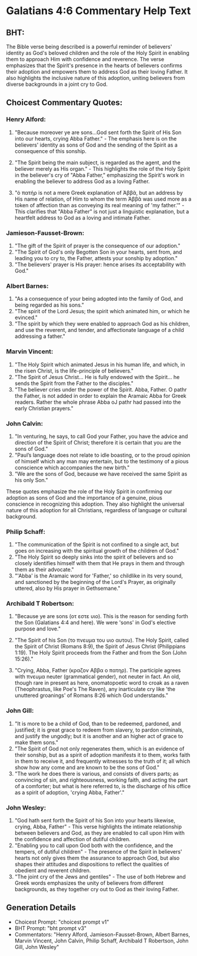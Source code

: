 # Galatians 4:6 Commentary Help Text

## BHT:
The Bible verse being described is a powerful reminder of believers' identity as God's beloved children and the role of the Holy Spirit in enabling them to approach Him with confidence and reverence. The verse emphasizes that the Spirit's presence in the hearts of believers confirms their adoption and empowers them to address God as their loving Father. It also highlights the inclusive nature of this adoption, uniting believers from diverse backgrounds in a joint cry to God.

## Choicest Commentary Quotes:
### Henry Alford:
1. "Because moreover ye are sons...God sent forth the Spirit of His Son into our hearts, crying Abba Father." - The emphasis here is on the believers' identity as sons of God and the sending of the Spirit as a consequence of this sonship.

2. "The Spirit being the main subject, is regarded as the agent, and the believer merely as His organ." - This highlights the role of the Holy Spirit in the believer's cry of "Abba Father," emphasizing the Spirit's work in enabling the believer to address God as a loving Father.

3. "ὁ πατήρ is not a mere Greek explanation of Ἀββᾶ, but an address by His name of relation, of Him to whom the term Ἀββᾶ was used more as a token of affection than as conveying its real meaning of 'my father.'" - This clarifies that "Abba Father" is not just a linguistic explanation, but a heartfelt address to God as a loving and intimate Father.

### Jamieson-Fausset-Brown:
1. "The gift of the Spirit of prayer is the consequence of our adoption."
2. "The Spirit of God's only Begotten Son in your hearts, sent from, and leading you to cry to, the Father, attests your sonship by adoption."
3. "The believers' prayer is His prayer: hence arises its acceptability with God."

### Albert Barnes:
1. "As a consequence of your being adopted into the family of God, and being regarded as his sons."
2. "The spirit of the Lord Jesus; the spirit which animated him, or which he evinced."
3. "The spirit by which they were enabled to approach God as his children, and use the reverent, and tender, and affectionate language of a child addressing a father."

### Marvin Vincent:
1. "The Holy Spirit which animated Jesus in his human life, and which, in the risen Christ, is the life-principle of believers."
2. "The Spirit of Jesus Christ... He is fully endowed with the Spirit... he sends the Spirit from the Father to the disciples."
3. "The believer cries under the power of the Spirit. Abba, Father. O pathr the Father, is not added in order to explain the Aramaic Abba for Greek readers. Rather the whole phrase Abba oJ pathr had passed into the early Christian prayers."

### John Calvin:
1. "In venturing, he says, to call God your Father, you have the advice and direction of the Spirit of Christ; therefore it is certain that you are the sons of God."
2. "Paul’s language does not relate to idle boasting, or to the proud opinion of himself which any man may entertain, but to the testimony of a pious conscience which accompanies the new birth."
3. "We are the sons of God, because we have received the same Spirit as his only Son."

These quotes emphasize the role of the Holy Spirit in confirming our adoption as sons of God and the importance of a genuine, pious conscience in recognizing this adoption. They also highlight the universal nature of this adoption for all Christians, regardless of language or cultural background.

### Philip Schaff:
1. "The communication of the Spirit is not confined to a single act, but goes on increasing with the spiritual growth of the children of God."
2. "The Holy Spirit so deeply sinks into the spirit of believers and so closely identifies himself with them that He prays in them and through them as their advocate."
3. "'Abba' is the Aramaic word for 'Father,' so childlike in its very sound, and sanctioned by the beginning of the Lord's Prayer, as originally uttered, also by His prayer in Gethsemane."

### Archibald T Robertson:
1. "Because ye are sons (οτ εστε υιο). This is the reason for sending forth the Son (Galatians 4:4 and here). We were 'sons' in God's elective purpose and love."

2. "The Spirit of his Son (το πνευμα του υιο αυτου). The Holy Spirit, called the Spirit of Christ (Romans 8:9), the Spirit of Jesus Christ (Philippians 1:19). The Holy Spirit proceeds from the Father and from the Son (John 15:26)."

3. "Crying, Abba, Father (κραζον Αββα ο πατηρ). The participle agrees with πνευμα neuter (grammatical gender), not neuter in fact. An old, though rare in present as here, onomatopoetic word to croak as a raven (Theophrastus, like Poe's The Raven), any inarticulate cry like 'the unuttered groanings' of Romans 8:26 which God understands."

### John Gill:
1. "It is more to be a child of God, than to be redeemed, pardoned, and justified; it is great grace to redeem from slavery, to pardon criminals, and justify the ungodly; but it is another and an higher act of grace to make them sons."
2. "The Spirit of God not only regenerates them, which is an evidence of their sonship, but as a spirit of adoption manifests it to them, works faith in them to receive it, and frequently witnesses to the truth of it; all which show how any come and are known to be the sons of God."
3. "The work he does there is various, and consists of divers parts; as convincing of sin, and righteousness, working faith, and acting the part of a comforter; but what is here referred to, is the discharge of his office as a spirit of adoption, 'crying Abba, Father'."

### John Wesley:
1. "God hath sent forth the Spirit of his Son into your hearts likewise, crying, Abba, Father" - This verse highlights the intimate relationship between believers and God, as they are enabled to call upon Him with the confidence and affection of dutiful children.
2. "Enabling you to call upon God both with the confidence, and the tempers, of dutiful children" - The presence of the Spirit in believers' hearts not only gives them the assurance to approach God, but also shapes their attitudes and dispositions to reflect the qualities of obedient and reverent children.
3. "The joint cry of the Jews and gentiles" - The use of both Hebrew and Greek words emphasizes the unity of believers from different backgrounds, as they together cry out to God as their loving Father.


## Generation Details
- Choicest Prompt: "choicest prompt v1"
- BHT Prompt: "bht prompt v3"
- Commentators: "Henry Alford, Jamieson-Fausset-Brown, Albert Barnes, Marvin Vincent, John Calvin, Philip Schaff, Archibald T Robertson, John Gill, John Wesley"
